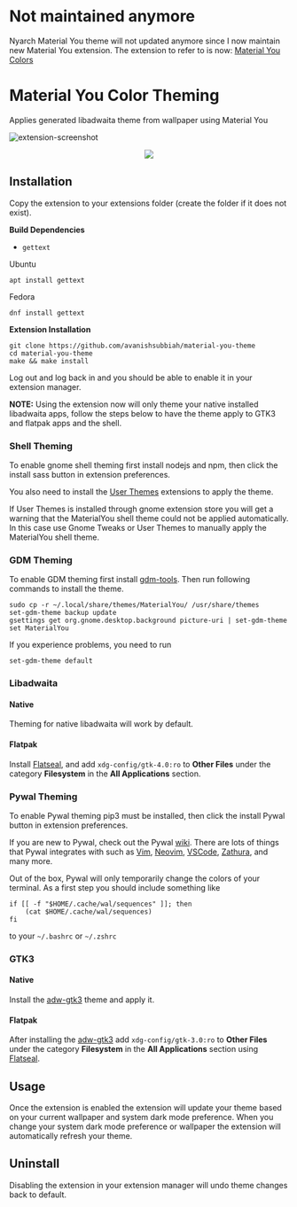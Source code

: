 # Not maintained anymore
Nyarch Material You theme will not updated anymore since I now maintain new Material You extension.
The extension to refer to is now: [Material You Colors](https://github.com/FrancescoCaracciolo/material-you-colors)

# Material You Color Theming
Applies generated libadwaita theme from wallpaper using Material You

![extension-screenshot](https://i.imgur.com/VLXfoEa_d.webp?maxwidth=2160&shape=thumb&fidelity=high)

<div align="center">
  <a href="https://extensions.gnome.org/extension/5236/material-you-color-theming/">
    <img src="https://img.shields.io/badge/Install%20from-extensions.gnome.org-4A86CF?style=for-the-badge&logo=Gnome&logoColor=white"/>
  </a>  
</div>

## Installation
Copy the extension to your extensions folder (create the folder if it does not exist).

**Build Dependencies**
 - `gettext`

Ubuntu

```
apt install gettext
```

Fedora

```
dnf install gettext
```

**Extension Installation**

```
git clone https://github.com/avanishsubbiah/material-you-theme
cd material-you-theme
make && make install
```
Log out and log back in and you should be able to enable it in your extension manager.

**NOTE:** Using the extension now will only theme your native installed libadwaita apps, follow the steps below to have the theme apply to GTK3 and flatpak apps and the shell.

### Shell Theming
To enable gnome shell theming first install nodejs and npm, then click the install sass button in extension preferences.

You also need to install the [User Themes](https://extensions.gnome.org/extension/19/user-themes) extensions to apply the theme.

If User Themes is installed through gnome extension store you will get a warning that the MaterialYou shell theme could not be applied automatically. In this case use Gnome Tweaks or User Themes to manually apply the MaterialYou shell theme.

### GDM Theming
To enable GDM theming first install [gdm-tools](https://github.com/realmazharhussain/gdm-tools).
Then run following commands to install the theme.
```
sudo cp -r ~/.local/share/themes/MaterialYou/ /usr/share/themes
set-gdm-theme backup update
gsettings get org.gnome.desktop.background picture-uri | set-gdm-theme set MaterialYou
```
If you experience problems, you need to run
```
set-gdm-theme default
```

### Libadwaita
#### Native
Theming for native libadwaita will work by default.
#### Flatpak
Install [Flatseal](https://github.com/tchx84/Flatseal), and add `xdg-config/gtk-4.0:ro` to **Other Files** under the category **Filesystem** in the **All Applications** section.

### Pywal Theming
To enable Pywal theming pip3 must be installed, then click the install Pywal button in extension preferences. 

If you are new to Pywal, check out the Pywal [wiki](https://github.com/dylanaraps/pywal/wiki). There are lots of things that Pywal integrates with such as [Vim](https://github.com/dylanaraps/wal.vim), [Neovim](https://github.com/AlphaTechnolog/pywal.nvim), [VSCode](https://github.com/dlasagno/vscode-wal-theme), [Zathura](https://github.com/GideonWolfe/Zathura-Pywal), and many more.

Out of the box, Pywal will only temporarily change the colors of your terminal. As a first step you should include something like 

```
if [[ -f "$HOME/.cache/wal/sequences" ]]; then
    (cat $HOME/.cache/wal/sequences)
fi
```
to your `~/.bashrc` or `~/.zshrc`

### GTK3
#### Native
Install the [adw-gtk3](https://github.com/lassekongo83/adw-gtk3) theme and apply it.
#### Flatpak
After installing the [adw-gtk3](https://github.com/lassekongo83/adw-gtk3) add `xdg-config/gtk-3.0:ro` to **Other Files** under the category **Filesystem** in the **All Applications** section using [Flatseal](https://github.com/tchx84/Flatseal).

## Usage
Once the extension is enabled the extension will update your theme based on your current wallpaper and system dark mode preference. When you change your system dark mode preference or wallpaper the extension will automatically refresh your theme.

## Uninstall
Disabling the extension in your extension manager will undo theme changes back to default.

